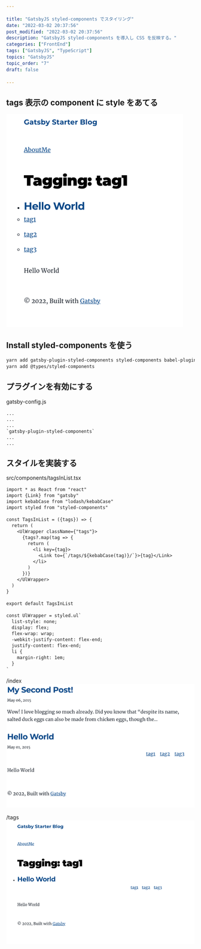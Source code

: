 ```yaml
---

title: "GatsbyJS styled-components でスタイリング"
date: "2022-03-02 20:37:56"
post_modified: "2022-03-02 20:37:56"
description: "GatsbyJS styled-components を導入し CSS を反映する。"
categories: ["FrontEnd"]
tags: ["GatsbyJS", "TypeScript"]
topics: "GatsbyJS"
topic_order: "7"
draft: false

---
```


## tags 表示の component に style をあてる

![TagsInList](images/tagsInList.png)

## Install styled-components を使う

```bash
yarn add gatsby-plugin-styled-components styled-components babel-plugin-styled-components
yarn add @types/styled-components
```

## プラグインを有効にする

gatsby-config.js

```tsx
...
...
...
`gatsby-plugin-styled-components`
...
...
```

## スタイルを実装する

src/components/tagsInList.tsx

```tsx
import * as React from "react"
import {Link} from "gatsby"
import kebabCase from "lodash/kebabCase"
import styled from "styled-components"

const TagsInList = ({tags}) => {
  return (
    <UlWrapper className={"tags"}>
      {tags?.map(tag => {
        return (
          <li key={tag}>
            <Link to={`/tags/${kebabCase(tag)}/`}>{tag}</Link>
          </li>
        )
      })}
    </UlWrapper>
  )
}

export default TagsInList

const UlWrapper = styled.ul`
  list-style: none;
  display: flex;
  flex-wrap: wrap;
  -webkit-justify-content: flex-end;
  justify-content: flex-end;
  li {
    margin-right: 1em;
  }
`
```

/index
![Styled_index](images/styled_index_page.png)

/tags
![Styled_tags](images/styled_tags_page.png)
